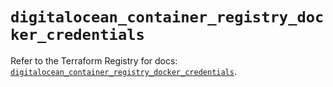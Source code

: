 # `digitalocean_container_registry_docker_credentials`

Refer to the Terraform Registry for docs: [`digitalocean_container_registry_docker_credentials`](https://registry.terraform.io/providers/digitalocean/digitalocean/2.41.0/docs/resources/container_registry_docker_credentials).
